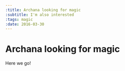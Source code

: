 ```yaml
---
:title: Archana looking for magic
:subtitle: I'm also interested
:tags: magic
:date: 2016-03-30
---
```

# Archana looking for magic
Here we go!

